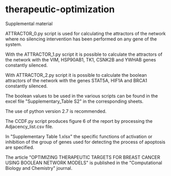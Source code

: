 # therapeutic-optimization
Supplemental material

ATTRACTOR_0.py script is used for calculating the attractors of the network where no silencing intervention has been performed on any gene of the system.

With the ATTRACTOR_1.py script it is possible to calculate the attractors of the network with the VIM, HSP90AB1, TK1, CSNK2B and YWHAB genes constantly silenced. 

With ATTRACTOR_2.py script it is possible to calculate the boolean attractors of the network with the genes STAT5A, HIF1A and BRCA1 constantly silenced. 

The boolean values to be used in the various scripts can be found in the excel file "Supplementary_Table S2" in the corresponding sheets. 

The use of python version 2.7 is recommended.

The CCDF.py script produces figure 6 of the report by processing the Adjacency_list.csv file. 

In "Supplementary Table 1.xlsx"  the specific functions of activation or inhibition of the group of genes used for detecting the process of apoptosis are specified.

The article "OPTIMIZING THERAPEUTIC TARGETS FOR BREAST CANCER USING BOOLEAN NETWORK MODELS" is published in the "Computational Biology and Chemistry" journal.
